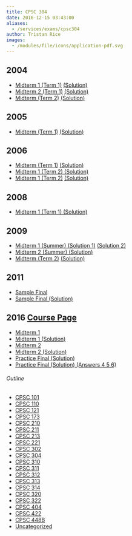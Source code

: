 ```yaml
---
title: CPSC 304
date: 2016-12-15 03:43:00
aliases:
  - /services/exams/cpsc304
author: Tristan Rice
images:
  - /modules/file/icons/application-pdf.svg
---
```


2004
----

* [Midterm 1 (Term 1)](/files/exams/2004/cs304-2004-t1-midterm1.pdf) [(Solution)](/files/exams/2004/cs304-2004-t1-midterm1-solution.pdf)
* [Midterm 2 (Term 1)](/files/exams/2004/cs304-2004-t1-midterm2.pdf) [(Solution)](/files/exams/2004/cs304-2004-t1-midterm2-solution.pdf)
* [Midterm (Term 2)](/files/exams/2004/cs304-2004-t2-midterm.pdf) [(Solution)](/files/exams/2004/cs304-2004-t2-midterm-solution.pdf)

2005
----

* [Midterm (Term 1)](/files/exams/2005/cs304-2005-t1-midterm.pdf) [(Solution)](/files/exams/2005/cs304-2005-t1-midterm-solution.pdf)

2006
----

* [Midterm (Term 1)](/files/exams/2006/cs304-2006-t1-midterm.pdf) [(Solution)](/files/exams/2006/cs304-2006-t1-midterm-solution.pdf)
* [Midterm 1 (Term 2) (Solution)](/files/exams/2006/cs304-2006-t2-midterm1-solution.pdf)
* [Midterm 1 (Term 2)](/files/exams/2006/cs304-2006-t2-midterm2.pdf) [(Solution)](/files/exams/2006/cs304-2006-t2-midterm2-solution.pdf)

2008
----

* [Midterm 1 (Term 1) (Solution)](/files/exams/2008/cs304-2008-t1-midterm1-solution.pdf)

2009
----

* [Midterm 1 (Summer) (Solution 1)](/files/exams/2009/cs304-2009-s-midterm1-solution1.pdf) [(Solution 2)](/files/exams/2009/cs304-2009-s-midterm1-solution2.pdf)
* [Midterm 2 (Summer) (Solution)](/files/exams/2009/cs304-2009-s-midterm2-solution.pdf)
* [Midterm (Term 2)](/files/exams/2009/cs304-2009-t2-midterm.pdf) [(Solution)](/files/exams/2009/cs304-2009-t2-midterm-solution.pdf)

2011
----

*   [Sample Final](https://web.archive.org/web/20120417112004/http://www.ugrad.cs.ubc.ca/~cs304/2011W2/practice-questions/practice-final-no-answers.pdf)
*   [Sample Final (Solution)](https://web.archive.org/web/20120417062344/http://www.ugrad.cs.ubc.ca/~cs304/2011W2/practice-questions/practice-final-with-answers.pdf)

2016 [Course Page](https://web.archive.org/web/20161206040626/https://www.ugrad.cs.ubc.ca/~cs304/2016W1/practice-questions/exercises.html)
------------------------------------------------------------------------------------------------------------------------------------------

*   [Midterm 1](https://ubccsss.org/files/304-2016-mt1.pdf)
*   [Midterm 1 (Solution)](https://ubccsss.org/files/304-2016-mt1-sol.pdf)
*   [Midterm 2](https://ubccsss.org/files/304-2016-mt2.pdf)
*   [Midterm 2 (Solution)](https://ubccsss.org/files/304-2016-mt2-sol.pdf)
*   [Practice Final (Solution)](https://ubccsss.org/files/304-2016-SampleFinal.pdf)
*   [Practice Final (Solution) (Answers 4 5 6)](https://ubccsss.org/files/304-2016-SampleFinalAppendixAnswers456.pdf)

###### Outline
* [CPSC 101](/services/exams/cpsc101)
* [CPSC 110](/services/exams/cpsc110)
* [CPSC 121](/services/exams/cpsc121)
* [CPSC 173](/services/exams/cpsc173)
* [CPSC 210](/services/exams/cpsc210)
* [CPSC 211](/services/exams/cpsc211)
* [CPSC 213](/services/exams/cpsc213)
* [CPSC 221](/services/exams/cpsc221)
* [CPSC 302](/services/exams/cpsc302)
* [CPSC 304](/services/exams/cpsc304)
* [CPSC 310](/services/exams/cpsc310)
* [CPSC 311](/services/exams/cpsc311)
* [CPSC 312](/services/exams/cpsc312)
* [CPSC 313](/services/exams/cpsc313)
* [CPSC 314](/services/exams/cpsc314)
* [CPSC 320](/services/exams/cpsc320)
* [CPSC 322](/services/exams/cpsc322)
* [CPSC 404](/services/exams/cpsc404)
* [CPSC 422](/services/exams/cpsc422)
* [CPSC 448B](/services/exams/cpsc448B)
* [Uncategorized](/services/exams/uncategorized)
